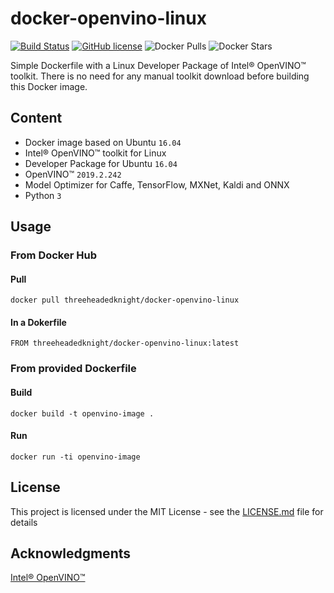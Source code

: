 # docker-openvino-linux

[![Build Status](https://travis-ci.com/KnightWhoSayNi/docker-openvino-linux.svg?branch=master)](https://travis-ci.com/KnightWhoSayNi/docker-openvino-linux) [![GitHub license](https://img.shields.io/github/license/Naereen/StrapDown.js.svg)](https://github.com/KnightWhoSayNi/docker-openvino-linux/blob/master/LICENSE) ![Docker Pulls](https://img.shields.io/docker/pulls/threeheadedknight/docker-openvino-linux) ![Docker Stars](https://img.shields.io/docker/stars/threeheadedknight/docker-openvino-linux)

Simple Dockerfile with a Linux Developer Package of Intel® OpenVINO™ toolkit.
There is no need for any manual toolkit download before building this Docker image.

## Content

* Docker image based on Ubuntu `16.04`
* Intel® OpenVINO™ toolkit for Linux
* Developer Package for Ubuntu `16.04`
* OpenVINO™ `2019.2.242`
* Model Optimizer for Caffe, TensorFlow, MXNet, Kaldi and ONNX
* Python `3`

## Usage


### From Docker Hub

#### Pull

```shell
docker pull threeheadedknight/docker-openvino-linux
```

#### In a Dokerfile

```shell
FROM threeheadedknight/docker-openvino-linux:latest
```

### From provided Dockerfile

#### Build

```shell
docker build -t openvino-image .
```

#### Run

```shell
docker run -ti openvino-image
```


## License

This project is licensed under the MIT License - see the [LICENSE.md](LICENSE.md) file for details


## Acknowledgments

[Intel® OpenVINO™](https://software.intel.com/en-us/openvino-toolkit)
